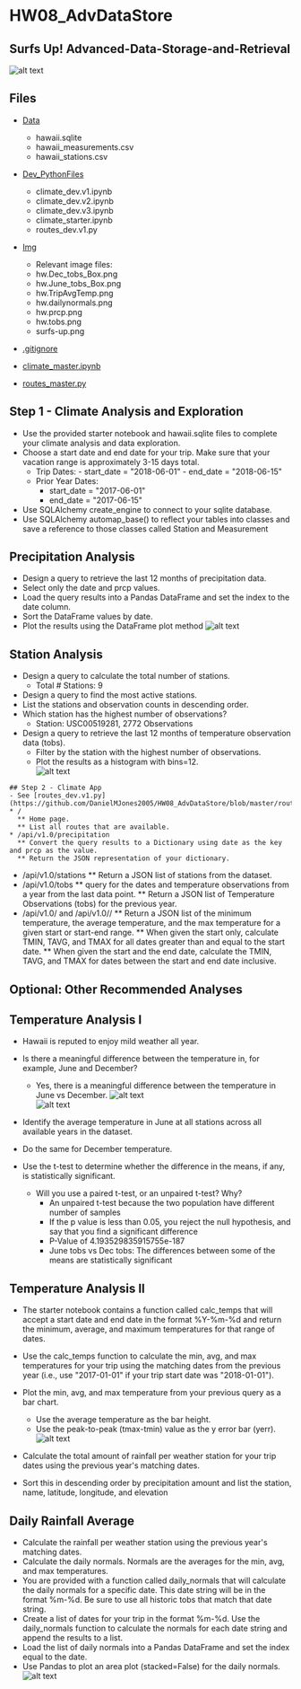 # HW08_AdvDataStore
## Surfs Up! Advanced-Data-Storage-and-Retrieval

![alt text](https://github.com/DanielMJones2005/HW08_AdvDataStore/blob/master/Img/surfs-up.png)

## Files
* [Data](https://github.com/DanielMJones2005/HW08_AdvDataStore/tree/master/Data)
    * hawaii.sqlite
    * hawaii_measurements.csv
    * hawaii_stations.csv
 
 * [Dev_PythonFiles](https://github.com/DanielMJones2005/HW08_AdvDataStore/tree/master/Dev_PythonFiles)
    * climate_dev.v1.ipynb
    * climate_dev.v2.ipynb
    * climate_dev.v3.ipynb
    * climate_starter.ipynb
    * routes_dev.v1.py
 
  * [Img](https://github.com/DanielMJones2005/HW08_AdvDataStore/tree/master/Img)
    * Relevant image files:
    * hw.Dec_tobs_Box.png
    * hw.June_tobs_Box.png
    * hw.TripAvgTemp.png
    * hw.dailynormals.png
    * hw.prcp.png
    * hw.tobs.png
    * surfs-up.png
  
  * [.gitignore](https://github.com/DanielMJones2005/HW08_AdvDataStore/blob/master/.gitignore)
  * [climate_master.ipynb](https://github.com/DanielMJones2005/HW08_AdvDataStore/blob/master/climate_master.ipynb)
  * [routes_master.py](https://github.com/DanielMJones2005/HW08_AdvDataStore/blob/master/routes_master.py)
  
  ## Step 1 - Climate Analysis and Exploration
  - Use the provided starter notebook and hawaii.sqlite files to complete your climate analysis and data exploration.
  - Choose a start date and end date for your trip. Make sure that your vacation range is approximately 3-15 days total.
      - Trip Dates:
            - start_date = "2018-06-01"
            - end_date = "2018-06-15"
       - Prior Year Dates:
            - start_date = "2017-06-01"
            - end_date = "2017-06-15"
  - Use SQLAlchemy create_engine to connect to your sqlite database.
  - Use SQLAlchemy automap_base() to reflect your tables into classes and save a reference to those classes called Station and Measurement
   
   ## Precipitation Analysis
   - Design a query to retrieve the last 12 months of precipitation data.
   - Select only the date and prcp values.
   - Load the query results into a Pandas DataFrame and set the index to the date column.
   - Sort the DataFrame values by date.
   - Plot the results using the DataFrame plot method
   ![alt text](https://github.com/DanielMJones2005/HW08_AdvDataStore/blob/master/Img/hw.prcp.png)
   
   ## Station Analysis
   - Design a query to calculate the total number of stations.
        - Total # Stations: 9
   - Design a query to find the most active stations.
   - List the stations and observation counts in descending order.
   - Which station has the highest number of observations?
        - Station: USC00519281, 2772 Observations
   - Design a query to retrieve the last 12 months of temperature observation data (tobs).
        - Filter by the station with the highest number of observations.
        - Plot the results as a histogram with bins=12.  
    ![alt text](https://github.com/DanielMJones2005/HW08_AdvDataStore/blob/master/Img/hw.tobs.png)   
    
    ## Step 2 - Climate App
    - See [routes_dev.v1.py](https://github.com/DanielMJones2005/HW08_AdvDataStore/blob/master/routes_master.py)
    * /
      ** Home page.
      ** List all routes that are available.
    * /api/v1.0/precipitation
      ** Convert the query results to a Dictionary using date as the key and prcp as the value.
      ** Return the JSON representation of your dictionary.
  * /api/v1.0/stations
      ** Return a JSON list of stations from the dataset.
  * /api/v1.0/tobs
      ** query for the dates and temperature observations from a year from the last data point.
      ** Return a JSON list of Temperature Observations (tobs) for the previous year.
  * /api/v1.0/<start> and /api/v1.0/<start>/<end>
      ** Return a JSON list of the minimum temperature, the average temperature, and the max temperature for a given start or start-end range.
      ** When given the start only, calculate TMIN, TAVG, and TMAX for all dates greater than and equal to the start date.
      ** When given the start and the end date, calculate the TMIN, TAVG, and TMAX for dates between the start and end date inclusive.
      
  ## Optional: Other Recommended Analyses
  
  ## Temperature Analysis I
  - Hawaii is reputed to enjoy mild weather all year. 
  - Is there a meaningful difference between the temperature in, for example, June and December?
      - Yes, there is a meaningful difference between the temperature in June vs December.
         ![alt text](https://github.com/DanielMJones2005/HW08_AdvDataStore/blob/master/Img/hw.June_tobs_Box.png)  
         ![alt text](https://github.com/DanielMJones2005/HW08_AdvDataStore/blob/master/Img/hw.Dec_tobs_Box.png)
      
  - Identify the average temperature in June at all stations across all available years in the dataset. 
  - Do the same for December temperature.
  - Use the t-test to determine whether the difference in the means, if any, is statistically significant. 
      - Will you use a paired t-test, or an unpaired t-test? Why?
          - An unpaired t-test because the two population have different number of samples
          - If the p value is less than 0.05, you reject the null hypothesis, and say that you find a significant difference
          - P-Value of 4.193529835915755e-187
          - June tobs vs Dec tobs: The differences between some of the means are statistically significant  
  
  ## Temperature Analysis II
  - The starter notebook contains a function called calc_temps that will accept a start date and end date in the format %Y-%m-%d and return the minimum, average, and maximum temperatures for that range of dates.
  - Use the calc_temps function to calculate the min, avg, and max temperatures for your trip using the matching dates from the previous year (i.e., use "2017-01-01" if your trip start date was "2018-01-01").
  - Plot the min, avg, and max temperature from your previous query as a bar chart.
      - Use the average temperature as the bar height.
      - Use the peak-to-peak (tmax-tmin) value as the y error bar (yerr).
      ![alt text](https://github.com/DanielMJones2005/HW08_AdvDataStore/blob/master/Img/hw.TripAvgTemp.png)
     
   - Calculate the total amount of rainfall per weather station for your trip dates using the previous year's matching dates.
   - Sort this in descending order by precipitation amount and list the station, name, latitude, longitude, and elevation 
  
  ## Daily Rainfall Average
  - Calculate the rainfall per weather station using the previous year's matching dates.
  - Calculate the daily normals. Normals are the averages for the min, avg, and max temperatures.
  - You are provided with a function called daily_normals that will calculate the daily normals for a specific date. This date string will be in the format %m-%d. Be sure to use all historic tobs that match that date string.
  - Create a list of dates for your trip in the format %m-%d. Use the daily_normals function to calculate the normals for each date string and append the results to a list.
  - Load the list of daily normals into a Pandas DataFrame and set the index equal to the date.
  - Use Pandas to plot an area plot (stacked=False) for the daily normals.
      ![alt text](https://github.com/DanielMJones2005/HW08_AdvDataStore/blob/master/Img/hw.dailynormals.png)
